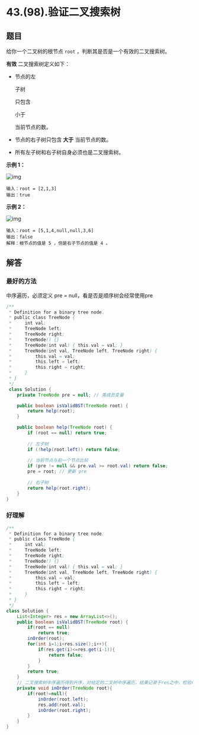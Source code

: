 # 43.(98).验证二叉搜索树

## 题目

给你一个二叉树的根节点 `root` ，判断其是否是一个有效的二叉搜索树。

**有效** 二叉搜索树定义如下：

- 节点的左

  子树

  只包含

   小于 

  当前节点的数。

- 节点的右子树只包含 **大于** 当前节点的数。

- 所有左子树和右子树自身必须也是二叉搜索树。

 

**示例 1：**

![img](https://panger-1330565050.cos.ap-beijing.myqcloud.com/202411021906968.jpeg)

```
输入：root = [2,1,3]
输出：true
```

**示例 2：**

![img](https://panger-1330565050.cos.ap-beijing.myqcloud.com/202411021906858.jpeg)

```
输入：root = [5,1,4,null,null,3,6]
输出：false
解释：根节点的值是 5 ，但是右子节点的值是 4 。
```

## 解答

### 最好的方法

中序遍历，必须定义 pre = null，看是否是顺序树会经常使用pre

```java
/**
 * Definition for a binary tree node.
 * public class TreeNode {
 *     int val;
 *     TreeNode left;
 *     TreeNode right;
 *     TreeNode() {}
 *     TreeNode(int val) { this.val = val; }
 *     TreeNode(int val, TreeNode left, TreeNode right) {
 *         this.val = val;
 *         this.left = left;
 *         this.right = right;
 *     }
 * }
 */
 class Solution {
    private TreeNode pre = null; // 类成员变量

    public boolean isValidBST(TreeNode root) {
        return help(root);
    }

    public boolean help(TreeNode root) {
        if (root == null) return true;
        
        // 左子树
        if (!help(root.left)) return false;
        
        // 当前节点与前一个节点比较
        if (pre != null && pre.val >= root.val) return false;
        pre = root; // 更新 pre
        
        // 右子树
        return help(root.right);
    }
}
```

### 好理解

```java
/**
 * Definition for a binary tree node.
 * public class TreeNode {
 *     int val;
 *     TreeNode left;
 *     TreeNode right;
 *     TreeNode() {}
 *     TreeNode(int val) { this.val = val; }
 *     TreeNode(int val, TreeNode left, TreeNode right) {
 *         this.val = val;
 *         this.left = left;
 *         this.right = right;
 *     }
 * }
 */
class Solution {
    List<Integer> res = new ArrayList<>();
    public boolean isValidBST(TreeNode root) {
        if(root == null)
            return true;
        inOrder(root);
        for(int i=1;i<res.size();i++){
            if(res.get(i)<=res.get(i-1)){
                return false;
            }
        }
        return true;
    }
    // 二叉搜索树中序遍历得到升序，对给定的二叉树中序遍历，结果记录于res之中，检验res是否为严格的升序，若是则为true，反之false
    private void inOrder(TreeNode root){
        if(root!=null){
            inOrder(root.left);
            res.add(root.val);
            inOrder(root.right);
        }
    }
}
```

